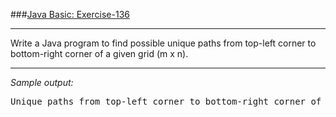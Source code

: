 ###[Java Basic: Exercise-136](https://www.w3resource.com/java-exercises/basic/java-basic-exercise-136.php)
***
<p>Write a Java program to find possible unique paths from top-left corner to bottom-right corner of a given grid (m x n). </p>

***
_Sample output:_
<pre class="output">Unique paths from top-left corner to bottom-right corner of the said grid: 3
</pre>